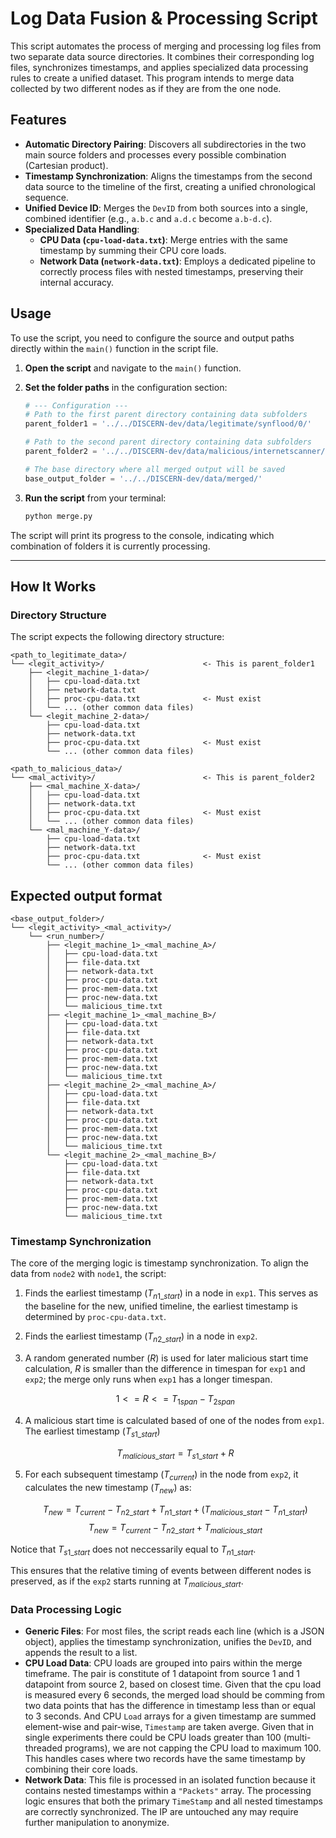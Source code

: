 # Log Data Fusion & Processing Script

This script automates the process of merging and processing log files from two separate data source directories. It combines their corresponding log files, synchronizes timestamps, and applies specialized data processing rules to create a unified dataset. This program intends to merge data collected by two different nodes as if they are from the one node.

## Features

* **Automatic Directory Pairing**: Discovers all subdirectories in the two main source folders and processes every possible combination (Cartesian product).
* **Timestamp Synchronization**: Aligns the timestamps from the second data source to the timeline of the first, creating a unified chronological sequence.
* **Unified Device ID**: Merges the `DevID` from both sources into a single, combined identifier (e.g., `a.b.c` and `a.d.c` become `a.b-d.c`).
* **Specialized Data Handling**:
    * **CPU Data (`cpu-load-data.txt`)**: Merge entries with the same timestamp by summing their CPU core loads.
    * **Network Data (`network-data.txt`)**: Employs a dedicated pipeline to correctly process files with nested timestamps, preserving their internal accuracy.



## Usage

To use the script, you need to configure the source and output paths directly within the `main()` function in the script file.

1.  **Open the script** and navigate to the `main()` function.

2.  **Set the folder paths** in the configuration section:

    ```python
    # --- Configuration ---
    # Path to the first parent directory containing data subfolders
    parent_folder1 = '../../DISCERN-dev/data/legitimate/synflood/0/'

    # Path to the second parent directory containing data subfolders
    parent_folder2 = '../../DISCERN-dev/data/malicious/internetscanner/0/'

    # The base directory where all merged output will be saved
    base_output_folder = '../../DISCERN-dev/data/merged/'
    ```

3.  **Run the script** from your terminal:
    ```bash
    python merge.py
    ```

The script will print its progress to the console, indicating which combination of folders it is currently processing.

---

## How It Works

### Directory Structure

The script expects the following directory structure:
```
<path_to_legitimate_data>/
└── <legit_activity>/                      <- This is parent_folder1
    ├── <legit_machine_1-data>/
    │   ├── cpu-load-data.txt
    │   ├── network-data.txt
    │   ├── proc-cpu-data.txt              <- Must exist
    │   └── ... (other common data files)
    └── <legit_machine_2-data>/
        ├── cpu-load-data.txt
        ├── network-data.txt
        ├── proc-cpu-data.txt              <- Must exist
        └── ... (other common data files)

<path_to_malicious_data>/
└── <mal_activity>/                        <- This is parent_folder2
    ├── <mal_machine_X-data>/
    │   ├── cpu-load-data.txt
    │   ├── network-data.txt
    │   ├── proc-cpu-data.txt              <- Must exist
    │   └── ... (other common data files)
    └── <mal_machine_Y-data>/
        ├── cpu-load-data.txt
        ├── network-data.txt
        ├── proc-cpu-data.txt              <- Must exist
        └── ... (other common data files)

```


## Expected output format

```
<base_output_folder>/
└── <legit_activity>_<mal_activity>/
    └── <run_number>/
        ├── <legit_machine_1>_<mal_machine_A>/
        │   ├── cpu-load-data.txt
        │   ├── file-data.txt
        │   ├── network-data.txt
        │   ├── proc-cpu-data.txt
        │   ├── proc-mem-data.txt
        │   ├── proc-new-data.txt
        │   └── malicious_time.txt
        ├── <legit_machine_1>_<mal_machine_B>/
        │   ├── cpu-load-data.txt
        │   ├── file-data.txt
        │   ├── network-data.txt
        │   ├── proc-cpu-data.txt
        │   ├── proc-mem-data.txt
        │   ├── proc-new-data.txt
        │   └── malicious_time.txt
        ├── <legit_machine_2>_<mal_machine_A>/
        │   ├── cpu-load-data.txt
        │   ├── file-data.txt
        │   ├── network-data.txt
        │   ├── proc-cpu-data.txt
        │   ├── proc-mem-data.txt
        │   ├── proc-new-data.txt
        │   └── malicious_time.txt
        └── <legit_machine_2>_<mal_machine_B>/
            ├── cpu-load-data.txt
            ├── file-data.txt
            ├── network-data.txt
            ├── proc-cpu-data.txt
            ├── proc-mem-data.txt
            ├── proc-new-data.txt
            └── malicious_time.txt
```

### Timestamp Synchronization

The core of the merging logic is timestamp synchronization. To align the data from `node2` with `node1`, the script:
1.  Finds the earliest timestamp ($T_{n1\_start}$) in a node in `exp1`. This serves as the baseline for the new, unified timeline, the earliest timestamp is determined by `proc-cpu-data.txt`.
2.  Finds the earliest timestamp ($T_{n2\_start}$) in a node in `exp2`.
3.  A random generated number ($R$) is used for later malicious start time calculation, $R$ is smaller than the difference in timespan for `exp1` and `exp2`; the merge only runs when `exp1` has a longer timespan.

    $$1<=R <=T_{1span} - T_{2span}$$

4.  A malicious start time is calculated based of one of the nodes from `exp1`. The earliest timestamp ($T_{s1\_start}$)

    $$T_{malicious\_start} = T_{s1\_start} + R$$

5.  For each subsequent timestamp ($T_{current}$) in the node from `exp2`, it calculates the new timestamp ($T_{new}$) as:

    $$T_{new} = T_{current} -T_{n2\_start} + T_{n1\_start} + (T_{malicious\_start} - T_{n1\_start}) $$
    $$T_{new} = T_{current} -T_{n2\_start} +T_{malicious\_start}$$

Notice that $T_{s1\_start}$ does not neccessarily equal to $T_{n1\_start}$.

This ensures that the relative timing of events between different nodes is preserved, as if the `exp2` starts running at $T_{malicious\_start}$.


### Data Processing Logic

* **Generic Files**: For most files, the script reads each line (which is a JSON object), applies the timestamp synchronization, unifies the `DevID`, and appends the result to a list.
* **CPU Load Data**: CPU loads are grouped into pairs within the merge timeframe. The pair is constitute of 1 datapoint from source 1 and 1 datapoint from source 2, based on closest time. Given that the cpu load is measured every 6 seconds, the merged load should be comming from two data points that has the difference in timestamp less than or equal to 3 seconds. And CPU `Load` arrays for a given timestamp are summed element-wise and pair-wise, `Timestamp` are taken averge. Given that in single experiments there could be CPU loads greater than 100 (multi-threaded programs), we are not capping the CPU load to maximum 100. This handles cases where two records have the same timestamp by combining their core loads.
* **Network Data**: This file is processed in an isolated function because it contains nested timestamps within a `"Packets"` array. The processing logic ensures that both the primary `TimeStamp` and all nested timestamps are correctly synchronized. The IP are untouched any may require further manipulation to anonymize.
